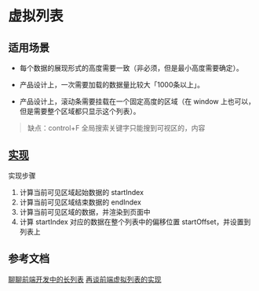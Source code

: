 # 虚拟列表

## 适用场景

+ 每个数据的展现形式的高度需要一致（非必须，但是最小高度需要确定）。

+ 产品设计上，一次需要加载的数据量比较大「1000条以上」。

+ 产品设计上，滚动条需要挂载在一个固定高度的区域（在 window 上也可以，但是需要整个区域都只显示这个列表）。

>缺点：control+F 全局搜索关键字只能搜到可视区的，内容

## [实现](https://zhuanlan.zhihu.com/p/34585166)

实现步骤

1. 计算当前可见区域起始数据的 startIndex
2. 计算当前可见区域结束数据的 endIndex
3. 计算当前可见区域的数据，并渲染到页面中
4. 计算 startIndex 对应的数据在整个列表中的偏移位置 startOffset，并设置到列表上

## 参考文档

[聊聊前端开发中的长列表](https://zhuanlan.zhihu.com/p/26022258)
[再谈前端虚拟列表的实现](https://zhuanlan.zhihu.com/p/34585166)